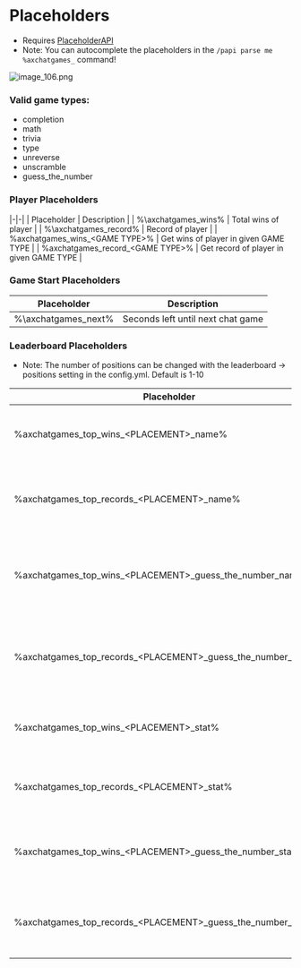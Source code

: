# Placeholders

* Requires [PlaceholderAPI](https://placeholderapi.com/)
* Note: You can autocomplete the placeholders in the `/papi parse me %axchatgames_` command!

![image_106.png](image_106.png)

### Valid game types:
- completion
- math
- trivia
- type
- unreverse
- unscramble
- guess_the_number

### Player Placeholders
|-|-|
| Placeholder | Description |
| %\axchatgames_wins%                            | Total wins of player |
| %\axchatgames_record%                          | Record of player |
| %axchatgames_wins_&lt;GAME TYPE>%           | Get wins of player in given GAME TYPE |
| %axchatgames_record_&lt;GAME TYPE>%         | Get record of player in given GAME TYPE |

### Game Start Placeholders
| Placeholder         | Description                       |
|---------------------|-----------------------------------|
| %\axchatgames_next% | Seconds left until next chat game |

### Leaderboard Placeholders
* Note: The number of positions can be changed with the leaderboard -> positions setting in the config.yml. Default is 1-10

| Placeholder                                                    | Description                                                     |
|----------------------------------------------------------------|-----------------------------------------------------------------|
| %axchatgames_top_wins_&lt;PLACEMENT>_name%                     | Get name of number # from global wins leaderboard               |
| %axchatgames_top_records_&lt;PLACEMENT>_name%                  | Get name of number # from global record time leaderboard        |
| %axchatgames_top_wins_&lt;PLACEMENT>_guess_the_number_name%    | Get name of number # from game specific wins leaderboard        |
| %axchatgames_top_records_&lt;PLACEMENT>_guess_the_number_name% | Get name of number # from game specific record time leaderboard |
| %axchatgames_top_wins_&lt;PLACEMENT>_stat%                     | Get wins of number # from global wins leaderboard               |
| %axchatgames_top_records_&lt;PLACEMENT>_stat%                  | Get time of number # from global record time leaderboard        |
| %axchatgames_top_wins_&lt;PLACEMENT>_guess_the_number_stat%    | Get wins of number # from game specific wins leaderboard        |
| %axchatgames_top_records_&lt;PLACEMENT>_guess_the_number_stat% | Get time of number # from game specific record time leaderboard |
